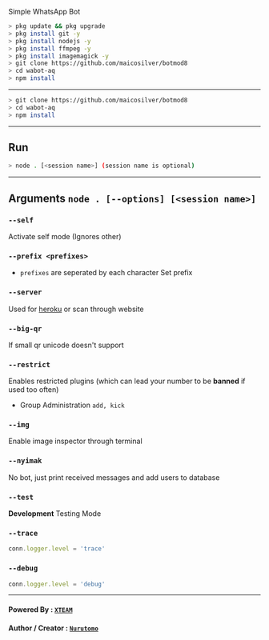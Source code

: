 
Simple WhatsApp Bot

```bash
> pkg update && pkg upgrade
> pkg install git -y
> pkg install nodejs -y
> pkg install ffmpeg -y
> pkg install imagemagick -y
> git clone https://github.com/maicosilver/botmod8
> cd wabot-aq
> npm install
```

---------


```bash
> git clone https://github.com/maicosilver/botmod8
> cd wabot-aq
> npm install
```

---------

## Run

```bash
> node . [<session name>] (session name is optional)
```

---------

## Arguments `node . [--options] [<session name>]`

### `--self`

Activate self mode (Ignores other)

### `--prefix <prefixes>`

* `prefixes` are seperated by each character
Set prefix

### `--server`

Used for [heroku](https://heroku.com/) or scan through website

### `--big-qr`

If small qr unicode doesn't support

### `--restrict`

Enables restricted plugins (which can lead your number to be **banned** if used too often)

* Group Administration `add, kick`

### `--img`

Enable image inspector through terminal

### `--nyimak`

No bot, just print received messages and add users to database

### `--test`

**Development** Testing Mode

### `--trace`

```js
conn.logger.level = 'trace'
```

### `--debug`

```js
conn.logger.level = 'debug'
```

---------

#### Powered By : [`XTEAM`](https://api.xteam.xyz)

#### Author / Creator : [`Nurutomo`](https://GitHub.com/Nurutomo)
